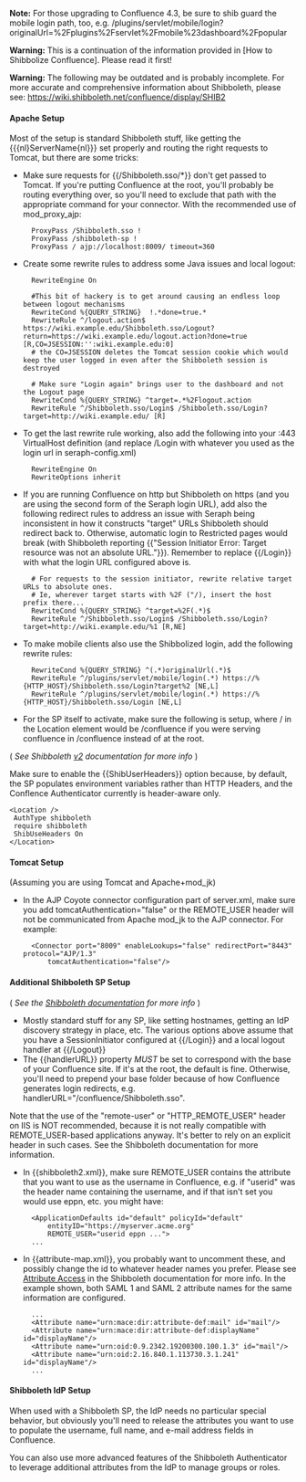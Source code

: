 **Note:** For those upgrading to Confluence 4.3, be sure to shib guard the mobile login path, too, e.g. /plugins/servlet/mobile/login?originalUrl=%2Fplugins%2Fservlet%2Fmobile%23dashboard%2Fpopular

**Warning:** This is a continuation of the information provided in [How to Shibbolize Confluence]. Please read it first\!

**Warning:** The following may be outdated and is probably incomplete. For more accurate and comprehensive information about Shibboleth, please see: https://wiki.shibboleth.net/confluence/display/SHIB2

#### Apache Setup

Most of the setup is standard Shibboleth stuff, like getting the {{{nl}ServerName{nl}}} set properly and routing the right requests to Tomcat, but there are some tricks:

* Make sure requests for {{/Shibboleth.sso/\*}} don't get passed to Tomcat. If you're putting Confluence at the root, you'll probably be routing everything over, so you'll need to exclude that path with the appropriate command for your connector. With the recommended use of mod_proxy_ajp:

        ProxyPass /Shibboleth.sso !
        ProxyPass /shibboleth-sp !
        ProxyPass / ajp://localhost:8009/ timeout=360

* Create some rewrite rules to address some Java issues and local logout:

        RewriteEngine On
        
        #This bit of hackery is to get around causing an endless loop between logout mechanisms
        RewriteCond %{QUERY_STRING}  !.*done=true.*
        RewriteRule ^/logout.action$ https://wiki.example.edu/Shibboleth.sso/Logout?return=https://wiki.example.edu/logout.action?done=true [R,CO=JSESSION:'':wiki.example.edu:0]
        # the CO=JSESSION deletes the Tomcat session cookie which would keep the user logged in even after the Shibboleth session is destroyed
        
        # Make sure "Login again" brings user to the dashboard and not the Logout page
        RewriteCond %{QUERY_STRING} ^target=.*%2Flogout.action
        RewriteRule ^/Shibboleth.sso/Login$ /Shibboleth.sso/Login?target=http://wiki.example.edu/ [R]

* To get the last rewrite rule working, also add the following into your :443 VirtualHost definition (and replace /Login with whatever you used as the login url in seraph-config.xml)

        RewriteEngine On
        RewriteOptions inherit

* If you are running Confluence on http but Shibboleth on https (and you are using the second form of the Seraph login URL), add also the following redirect rules to address an issue with Seraph being inconsistent in how it constructs "target" URLs Shibboleth should redirect back to.  Otherwise, automatic login to Restricted pages would break (with Shibboleth reporting {{"Session Initiator Error: Target resource was not an absolute URL."}}). Remember to replace {{/Login}} with what the login URL configured above is.

        # For requests to the session initiator, rewrite relative target URLs to absolute ones.
        # Ie, wherever target starts with %2F ("/), insert the host prefix there...
        RewriteCond %{QUERY_STRING} ^target=%2F(.*)$
        RewriteRule ^/Shibboleth.sso/Login$ /Shibboleth.sso/Login?target=http://wiki.example.edu/%1 [R,NE]

* To make mobile clients also use the Shibbolized login, add the following rewrite rules:

        RewriteCond %{QUERY_STRING} ^(.*)originalUrl(.*)$
        RewriteRule ^/plugins/servlet/mobile/login(.*) https://%{HTTP_HOST}/Shibboleth.sso/Login?target%2 [NE,L]
        RewriteRule ^/plugins/servlet/mobile/login(.*) https://%{HTTP_HOST}/Shibboleth.sso/Login [NE,L]

* For the SP itself to activate, make sure the following is setup, where / in the Location element would be /confluence  if you were serving confluence in /confluence instead of at the root.

( _See Shibboleth [v2](https://wiki.shibboleth.net/confluence/display/SHIB2) documentation for more info_ )

Make sure to enable the {{ShibUserHeaders}} option because, by default, the SP populates environment variables rather than HTTP Headers, and the Conflence Authenticator currently is header-aware only.

    <Location />
     AuthType shibboleth
     require shibboleth
     ShibUseHeaders On
    </Location>

#### Tomcat Setup

(Assuming you are using Tomcat and Apache+mod_jk)
* In the AJP Coyote connector configuration part of server.xml, make sure you add tomcatAuthentication="false" or the REMOTE_USER header will not be communicated from Apache mod_jk to the AJP connector. For example:

        <Connector port="8009" enableLookups="false" redirectPort="8443" protocol="AJP/1.3"
            tomcatAuthentication="false"/>

#### Additional Shibboleth SP Setup

( _See the [Shibboleth documentation](https://wiki.shibboleth.net/confluence/display/SHIB2) for more info_ )

* Mostly standard stuff for any SP, like setting hostnames, getting an IdP discovery strategy in place, etc. The various options above assume that you have a SessionInitiator configured at {{/Login}} and a local logout handler at {{/Logout}}
* The {{handlerURL}} property *MUST* be set to correspond with the base of your Confluence site. If it's at the root, the default is fine. Otherwise, you'll need to prepend your base folder because of how Confluence generates login redirects, e.g. handlerURL="/confluence/Shibboleth.sso".

Note that the use of the "remote-user" or "HTTP_REMOTE_USER" header on IIS is NOT recommended, because it is not really compatible with REMOTE_USER-based applications anyway. It's better to rely on an explicit header in such cases. See the Shibboleth documentation for more information.

* In {{shibboleth2.xml}}, make sure REMOTE_USER contains the attribute that you want to use as the username in Confluence, e.g. if "userid" was the header name containing the username, and if that isn't set you would use eppn, etc. you might have:

        <ApplicationDefaults id="default" policyId="default"
            entityID="https://myserver.acme.org"
            REMOTE_USER="userid eppn ...">
        ...

* In {{attribute-map.xml}}, you probably want to uncomment these, and possibly change the id to whatever header names you prefer. Please see [Attribute Access](https://wiki.shibboleth.net/confluence/display/SHIB2/NativeSPAttributeAccess) in the Shibboleth documentation for more info. In the example shown, both SAML 1 and SAML 2 attribute names for the same information are configured.

        ...
        <Attribute name="urn:mace:dir:attribute-def:mail" id="mail"/>
        <Attribute name="urn:mace:dir:attribute-def:displayName" id="displayName"/>
        <Attribute name="urn:oid:0.9.2342.19200300.100.1.3" id="mail"/>
        <Attribute name="urn:oid:2.16.840.1.113730.3.1.241" id="displayName"/>
        ...

#### Shibboleth IdP Setup

When used with a Shibboleth SP, the IdP needs no particular special behavior, but obviously you'll need to release the attributes you want to use to populate the username, full name, and e-mail address fields in Confluence.

You can also use more advanced features of the Shibboleth Authenticator to leverage additional attributes from the IdP to manage groups or roles.
